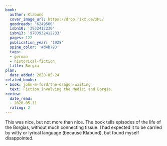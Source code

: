 ```yaml
---
book:
  author: Klabund
  cover_image_url: https://drop.rixx.de/xML/
  goodreads: '6249566'
  isbn10: '3932412230'
  isbn13: '9783932412233'
  pages: 122
  publication_year: '1928'
  spine_color: '#d4b793'
  tags:
  - german
  - historical-fiction
  title: Borgia
plan:
  date_added: 2020-05-24
related_books:
- book: john-m-ford/the-dragon-waiting
  text: Fiction involving the Medici and Borgia.
review:
  date_read:
  - 2020-05-11
  rating: 2
---
```


This was nice, but not more than nice. The book tells episodes of the life of the Borgias, without much connecting
tissue. I had expected it to be carried by witty or lyrical language (because Klabund), but found myself disappointed.
